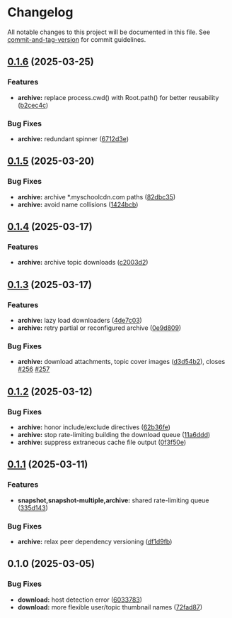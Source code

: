 # Changelog

All notable changes to this project will be documented in this file. See [commit-and-tag-version](https://github.com/absolute-version/commit-and-tag-version) for commit guidelines.

## [0.1.6](https://github.com/groton-school/myschoolapp-reporting/compare/archive/0.1.5...archive/0.1.6) (2025-03-25)


### Features

* **archive:** replace process.cwd() with Root.path() for better reusability ([b2cec4c](https://github.com/groton-school/myschoolapp-reporting/commit/b2cec4cf6a15d483290e26be2e3582632e7901ec))


### Bug Fixes

* **archive:** redundant spinner ([6712d3e](https://github.com/groton-school/myschoolapp-reporting/commit/6712d3ec034abdb6a28bf3273e8f9340bec65c77))

## [0.1.5](https://github.com/groton-school/myschoolapp-reporting/compare/archive/0.1.4...archive/0.1.5) (2025-03-20)


### Bug Fixes

* **archive:** archive *.myschoolcdn.com paths ([82dbc35](https://github.com/groton-school/myschoolapp-reporting/commit/82dbc35f8e3a88612d9a97a5ff63c70425dc35d2))
* **archive:** avoid name collisions ([1424bcb](https://github.com/groton-school/myschoolapp-reporting/commit/1424bcb5bbd41e252867bf2433d5e834c2b24078))

## [0.1.4](https://github.com/groton-school/myschoolapp-reporting/compare/archive/0.1.3...archive/0.1.4) (2025-03-17)


### Features

* **archive:** archive topic downloads ([c2003d2](https://github.com/groton-school/myschoolapp-reporting/commit/c2003d2965d0e0ab059721f72e74898ec8685e5d))

## [0.1.3](https://github.com/groton-school/myschoolapp-reporting/compare/archive/0.1.2...archive/0.1.3) (2025-03-17)


### Features

* **archive:** lazy load downloaders ([4de7c03](https://github.com/groton-school/myschoolapp-reporting/commit/4de7c03fbca0ae6661fa308e290d08cac36b9890))
* **archive:** retry partial or reconfigured archive ([0e9d809](https://github.com/groton-school/myschoolapp-reporting/commit/0e9d809e0b47348a60325ab7ef965890ca69500c))


### Bug Fixes

* **archive:** download attachments, topic cover images ([d3d54b2](https://github.com/groton-school/myschoolapp-reporting/commit/d3d54b22b531103921553a20a2ce26bacf60bb63)), closes [#256](https://github.com/groton-school/myschoolapp-reporting/issues/256) [#257](https://github.com/groton-school/myschoolapp-reporting/issues/257)

## [0.1.2](https://github.com/groton-school/myschoolapp-reporting/compare/archive/0.1.1...archive/0.1.2) (2025-03-12)


### Bug Fixes

* **archive:** honor include/exclude directives ([62b36fe](https://github.com/groton-school/myschoolapp-reporting/commit/62b36feadad43965b6f820b9c5cbcb390c4280a4))
* **archive:** stop rate-limiting building the download queue ([11a6ddd](https://github.com/groton-school/myschoolapp-reporting/commit/11a6dddb6f30b0ba6fecf2410868a37f3106827b))
* **archive:** suppress extraneous cache file output ([0f3f50e](https://github.com/groton-school/myschoolapp-reporting/commit/0f3f50e5a533d020bd20dc71d7d35022d4707d6a))

## [0.1.1](https://github.com/groton-school/myschoolapp-reporting/compare/archive/0.1.0...archive/0.1.1) (2025-03-11)


### Features

* **snapshot,snapshot-multiple,archive:** shared rate-limiting queue ([335d143](https://github.com/groton-school/myschoolapp-reporting/commit/335d143b8a22fcd28964c30a09bd821dc544cdf7))


### Bug Fixes

* **archive:** relax peer dependency versioning ([df1d9fb](https://github.com/groton-school/myschoolapp-reporting/commit/df1d9fba855c7e2f6aef01c8dee4fa1eab6b8264))

## 0.1.0 (2025-03-05)


### Bug Fixes

* **download:** host detection error ([6033783](https://github.com/battis/myschoolapp-reporting/commit/6033783c07cc887ea1bbae0e19a07947fa97af7c))
* **download:** more flexible user/topic thumbnail names ([72fad87](https://github.com/battis/myschoolapp-reporting/commit/72fad87f8c7e4f158794dcc76d86cfd5c87860f2))
